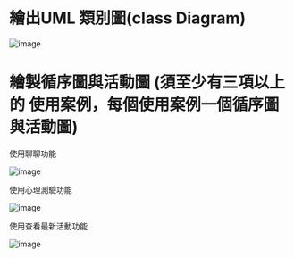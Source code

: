 # 繪出UML 類別圖(class Diagram)

![image](https://github.com/xinyi1201/Group5/assets/145426911/9ce8e717-c059-4a82-913f-a45138c69972)


# 繪製循序圖與活動圖 (須至少有三項以上的 使用案例，每個使用案例一個循序圖與活動圖)

使用聊聊功能

![image](https://github.com/xinyi1201/Group5/assets/145426911/fb7fcb6f-792a-4d44-8917-6a4b07a09a96)

使用心理測驗功能

![image](https://github.com/xinyi1201/Group5/assets/145426911/b015288a-017a-4465-8ef0-00c6c2da0fec)

使用查看最新活動功能

![image](https://github.com/xinyi1201/Group5/assets/145426911/5a03f591-4b59-4a28-bda4-fb7e5b3a8258)

